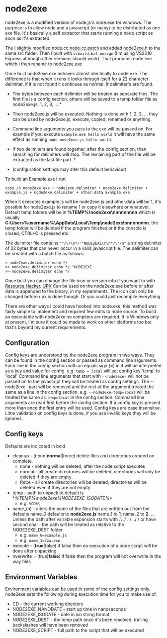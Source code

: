 node2exe
========

node2exe is a modified version of node.js's node.exe for windows. The purpose
is to allow node and a javascript (or many) to be distributed as one exe file.
It's basically a self extractor that starts running a node script as soon as
it's extracted.

The I slightly modified node.cc [node.cc.patch](node.cc.patch) and added
[node2exe.h](node2exe.h) to the same src folder. Then I built
with `vcbuild.bat nosign` (I'm using VS2010 Express although other versions
should work). That produces node.exe which I then rename to
[node2exe.exe](node2exe.exe)

Once built node2exe.exe behaves almost identically to node.exe. The difference
is that when it runs it looks through itself for a 22 character delimiter, if
it is not found it continues as normal. If delimiter's are found:
  * The bytes between each delimiter will be treated as separate files. The first
	file is a config section, others will be saved to a temp folder file as
	node2exe.js, 1, 2, 3, ... *
  * Then node2exe.js will be executed. Nothing is done with 1, 2, 3, ... they
	can be used by node2exe.js, execute, copied, renamed or anything.
  * Command line arguments you pass to the exe will be passed on. For example if you execute
    `Example.exe hello world` it will have the same effect as running
    `node node2exe.js hello world`.
  * If two delimiters are found together, after the config section, then searching for delimiters will
    stop. The remaining part of the file will be extracted as the last file part. *

* (configuration settings may alter this default behaviour)

To build an Example.exe I run:

	copy /b node2exe.exe + node2exe.delimiter + node2exe.delimiter + example.js + node2exe.delimiter + other.data Example.exe

When it executes example.js will be node2exe.js and other.data will be 1, it's
possible for node2exe.js to rename 1 or copy it elsewhere or whatever.
Default temp folders will be in **%TEMP%\node2exe\nnnnnnnnn** which is usually
**C:\Users\%username%\AppData\Local\Temp\node2exe\nnnnnnnnn**. the temp folder will be
deleted if the program finishes or if the console is closed,
CTRL+C is pressed etc.

The delimiter file contains
`"*/\r\n*/'"NODE2EXE\r\n*/\r\n"` a string delimiter of 22 bytes that can
never occur in a valid javascript file. The delimiter
can be created with a batch file as follows:

	> node2exe.delimiter echo */
	>> node2exe.delimiter echo */'"NODE2EXE
	>> node2exe.delimiter echo */

Once built you can change the file icon or version info if you want to with
[Resource Hacker](http://www.angusj.com/resourcehacker/).
[UPX](http://upx.sourceforge.net/) Can be used on the node2exe.exe before or
after data is appended to the binary, in my experiments. The icon can only be
changed before upx is done though. Or you could just recompile everything.

There are other ways I could have hooked into node.exe, this method
was fairly simple to implement and required few edits to node source. To build
an executable with node2exe no compliers are required. It is Windows only at
present, I'm sure it could be made to work on other platforms too but that's
beyond my current requirements.

Configuration
-------------
Config keys are understood by the node2exe program in two ways. They can be
found in the config section or passed as command line arguments.
Each line in the config section with an equals sign (=) in it will be interpreted
as a key and value for config. e.g. `temp = local` will set config key 'temp' to 'local'
Command line arguments that start with `--node2exe-` will not be passed on to
the javascript they will be treated as config settings. The --node2exe- part
will be removed and the rest of the argument treated the same as a line in the
config section. e.g. `--node2exe-temp=local` will be treated the same as `temp=local`
in the config section. Command line arguments are read first before the config
section. If a config key is present more than once the first entry will be used.
Config keys are case insensitve. Little validation on config keys is done, if
you use invalid keys they will be ignored.

Config keys
-----------
Defaults are indicated in bold.

  * cleanup - (none|**normal**|force) delete files and directories created on complete.
    * none - nothing will be deleted, after the node script executes
    * normal - all create directories will be deleted, directories will only be deleted if they are empty
	* force - all create directories will be deleted, directories will be deleted even if they are not empty
  * temp - path to unpack to default is **%TEMP%\node2exe\%NODE2EXE_ISODATE%\**
    * e.g. `%CD%\`
  * name_(n) - alters the name of the files that are written out from the defaults
    name_0 defaults to **node2exe.js** name_1 to **1**, name_2 to **2**, ...
	Unless the path after variable expansion starts with .\ ./ ..\ ../ \\ or have second char : the path will be treated as relative to the NODE2EXE_DEST folder
	* e.g. `name_0=example.js`
	* e.g. `name_1=7za.exe`
  * execute - (**true**|false) if false then no execution of a node script will be done after unpacking
  * overwrite = (true|**false**) if false then the program will not overwrite in the way files

Environment Variables
---------------------
Environment variables can be used in some of the config settings only, node2exe
sets the following during execution time for you to make use of.
  * CD - the current working directory
  * NODE2EXE_NANODATE - start up time in nanoseconds
  * NODE2EXE_ISODATE - date in iso string format
  * NODE2EXE_DEST - the temp path once it's been resolved, trailing backslashes will have been removed
  * NODE2EXE_SCRIPT - full path to the script that will be executed
